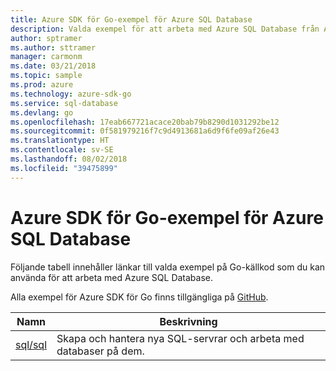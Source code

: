 ```yaml
---
title: Azure SDK för Go-exempel för Azure SQL Database
description: Valda exempel för att arbeta med Azure SQL Database från Azure SDK för Go.
author: sptramer
ms.author: sttramer
manager: carmonm
ms.date: 03/21/2018
ms.topic: sample
ms.prod: azure
ms.technology: azure-sdk-go
ms.service: sql-database
ms.devlang: go
ms.openlocfilehash: 17eab667721acace20bab79b8290d1031292be12
ms.sourcegitcommit: 0f581979216f7c9d4913681a6d9f6fe09af26e43
ms.translationtype: HT
ms.contentlocale: sv-SE
ms.lasthandoff: 08/02/2018
ms.locfileid: "39475899"
---
```

# <a name="azure-sdk-for-go-samples-for-azure-sql-database"></a>Azure SDK för Go-exempel för Azure SQL Database

Följande tabell innehåller länkar till valda exempel på Go-källkod som du kan använda för att arbeta med Azure SQL Database.

Alla exempel för Azure SDK för Go finns tillgängliga på [GitHub](https://github.com/Azure-Samples/azure-sdk-for-go-samples).

| Namn | Beskrivning |
|------|-------------|
| [sql/sql](https://github.com/Azure-Samples/azure-sdk-for-go-samples/blob/master/sql/sql.go) | Skapa och hantera nya SQL-servrar och arbeta med databaser på dem. |

